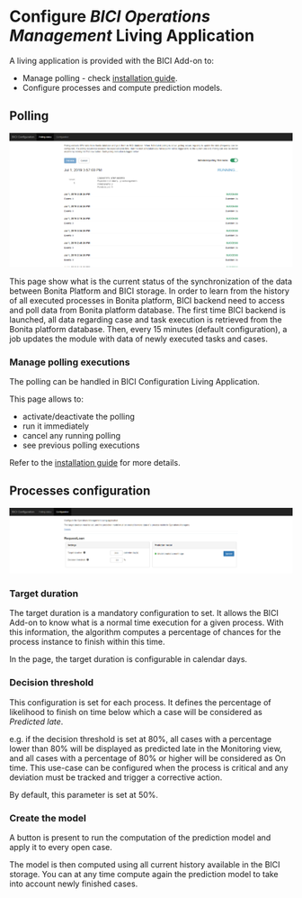 # Configure _BICI Operations Management_ Living Application

A living application is provided with the BICI Add-on to: 
* Manage polling - check [installation guide](installation_guide.md).
* Configure processes and compute prediction models.

## Polling

![BICI LA Configuration Polling](images/la/configuration_polling_status.png)

This page show what is the current status of the synchronization of the data between Bonita Platform and BICI storage.
In order to learn from the history of all executed processes in Bonita platform, BICI backend need to access and poll data from Bonita platform database.
The first time BICI backend is launched, all data regarding case and task execution is retrieved from the Bonita platform database.
Then, every 15 minutes (default configuration), a job updates the module with data of newly executed tasks and cases.

### Manage polling executions

The polling can be handled in BICI Configuration Living Application.

This page allows to:
* activate/deactivate the polling
* run it immediately
* cancel any running polling
* see previous polling executions

Refer to the [installation guide](installation_guide.md) for more details.

## Processes configuration

![BICI LA Configuration Process](images/la/configuration_process_configuration.png)

### Target duration

The target duration is a mandatory configuration to set. It allows the BICI Add-on to know what is a normal time execution for a given process. With this information, the algorithm computes a percentage of chances for the process instance to finish within this time.

In the page, the target duration is configurable in calendar days.

### Decision threshold

This configuration is set for each process.
It defines the percentage of likelihood to finish on time below which a case will be considered as *Predicted late*.

e.g. if the decision threshold is set at 80%, all cases with a percentage lower than 80% will be displayed as predicted late in the Monitoring view, and all cases with a percentage of 80% or higher will be considered as On time.
This use-case can be configured when the process is critical and any deviation must be tracked and trigger a corrective action. 

By default, this parameter is set at 50%.

### Create the model

A button is present to run the computation of the prediction model and apply it to every open case.

The model is then computed using all current history available in the BICI storage. You can at any time compute again the prediction model to take into account newly finished cases.

